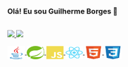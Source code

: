 ### Olá! Eu sou Guilherme Borges 👋


<br />

<div>
  <a href="https://github.com/guilherme-borges">
  <img height="180em" src="https://github-readme-stats.vercel.app/api?username=guilherme-borges&show_icons=true&theme=dracula&include_all_commits=true&count_private=true"/>
  <img height="180em" src="https://github-readme-stats.vercel.app/api/top-langs/?username=guilherme-borges&layout=compact&langs_count=7&theme=dracula"/>
</div>
  
<div style="display: inline_block"><br>
  <img align="center" alt="Icone Java" height="30" width="40" src="https://raw.githubusercontent.com/devicons/devicon/master/icons/java/java-original.svg">
  <img align="center" alt="Icone Java" height="30" width="40" src="https://raw.githubusercontent.com/devicons/devicon/master/icons/spring/spring-original.svg">
  <img align="center" alt="Icone Javascript" height="30" width="40" src="https://raw.githubusercontent.com/devicons/devicon/master/icons/javascript/javascript-plain.svg">
  <img align="center" alt="Icone React" height="30" width="40" src="https://raw.githubusercontent.com/devicons/devicon/master/icons/react/react-original.svg">
  <img align="center" alt="Icone HTML" height="30" width="40" src="https://raw.githubusercontent.com/devicons/devicon/master/icons/html5/html5-original.svg">
  <img align="center" alt="Icone CSS" height="30" width="40" src="https://raw.githubusercontent.com/devicons/devicon/master/icons/css3/css3-original.svg">
</div>
